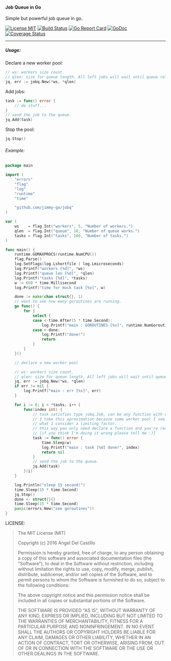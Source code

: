 #### Job Queue in Go

Simple but powerful job queue in go.

[![License MIT](https://img.shields.io/npm/l/express.svg)](http://opensource.org/licenses/MIT)
[![Build Status](https://travis-ci.org/jimmy-go/jobQ.svg?branch=master)](https://travis-ci.org/jimmy-go/jobQ)
[![Go Report Card](https://goreportcard.com/badge/github.com/jimmy-go/jobq?1)](https://goreportcard.com/report/github.com/jimmy-go/jobq)
[![GoDoc](http://godoc.org/github.com/jimmy-go/jobq?status.png)](http://godoc.org/github.com/jimmy-go/jobq)
[![Coverage Status](https://coveralls.io/repos/github/jimmy-go/jobQ/badge.svg?branch=master&1)](https://coveralls.io/github/jimmy-go/jobQ?branch=master)

----

##### Usage:

Declare a new worker pool:

```go
// ws: workers size count.
// qlen: size for queue length. All left jobs will wait until queue release some slot.
jq, err := jobq.New(*ws, *qlen)
```

Add jobs:

```go
task := func() error {
    // do stuff...
}
// send the job to the queue.
jq.Add(task)
```

Stop the pool:

```go
jq.Stop()

```

###### Example:

```go
package main

import (
	"errors"
	"flag"
	"log"
	"runtime"
	"time"

	"github.com/jimmy-go/jobq"
)

var (
	ws    = flag.Int("workers", 5, "Number of workers.")
	qlen  = flag.Int("queue", 10, "Number of queue works.")
	tasks = flag.Int("tasks", 100, "Number of tasks.")
)

func main() {
	runtime.GOMAXPROCS(runtime.NumCPU())
	flag.Parse()
	log.SetFlags(log.Lshortfile | log.Lmicroseconds)
	log.Printf("workers [%d]", *ws)
	log.Printf("queue len [%d]", *qlen)
	log.Printf("tasks [%d]", *tasks)
	w := 650 * time.Millisecond
	log.Printf("time for mock task [%v]", w)

	done := make(chan struct{}, 1)
	// want to see how many goroutines are running.
	go func() {
		for {
			select {
			case <-time.After(5 * time.Second):
				log.Printf("main : GOROUTINES [%v]", runtime.NumGoroutine())
			case <-done:
				log.Printf("done!")
				return
			}
		}
	}()

	// declare a new worker pool

	// ws: workers size count.
	// qlen: size for queue length. All left jobs will wait until queue release some slot.
	jq, err := jobq.New(*ws, *qlen)
	if err != nil {
		log.Printf("main : err [%s]", err)
	}

	for i := 0; i < *tasks; i++ {
		func(index int) {
			// task satisfies type jobq.Job, can be any function with error return.
			// I take this aproximation because some worker pool I see around use an interface
			// what I consider a limiting factor.
			// this way you only need declare a function and you're ready to go!
			// [if you think I'm doing it wrong please tell me :)]
			task := func() error {
				time.Sleep(w)
				log.Printf("main : task [%d] done!", index)
				return nil
			}
			// send the job to the queue.
			jq.Add(task)
		}(i)
	}

	log.Println("sleep 15 second!")
	time.Sleep(15 * time.Second)
	jq.Stop()
	done <- struct{}{}
	time.Sleep(15 * time.Second)
	panic(errors.New("see goroutines"))
}
```

LICENSE:

>The MIT License (MIT)
>
>Copyright (c) 2016 Angel Del Castillo
>
>Permission is hereby granted, free of charge, to any person obtaining a copy
>of this software and associated documentation files (the "Software"), to deal
>in the Software without restriction, including without limitation the rights
>to use, copy, modify, merge, publish, distribute, sublicense, and/or sell
>copies of the Software, and to permit persons to whom the Software is
>furnished to do so, subject to the following conditions:
>
>The above copyright notice and this permission notice shall be included in all
>copies or substantial portions of the Software.
>
>THE SOFTWARE IS PROVIDED "AS IS", WITHOUT WARRANTY OF ANY KIND, EXPRESS OR
>IMPLIED, INCLUDING BUT NOT LIMITED TO THE WARRANTIES OF MERCHANTABILITY,
>FITNESS FOR A PARTICULAR PURPOSE AND NONINFRINGEMENT. IN NO EVENT SHALL THE
>AUTHORS OR COPYRIGHT HOLDERS BE LIABLE FOR ANY CLAIM, DAMAGES OR OTHER
>LIABILITY, WHETHER IN AN ACTION OF CONTRACT, TORT OR OTHERWISE, ARISING FROM,
>OUT OF OR IN CONNECTION WITH THE SOFTWARE OR THE USE OR OTHER DEALINGS IN THE
>SOFTWARE.
